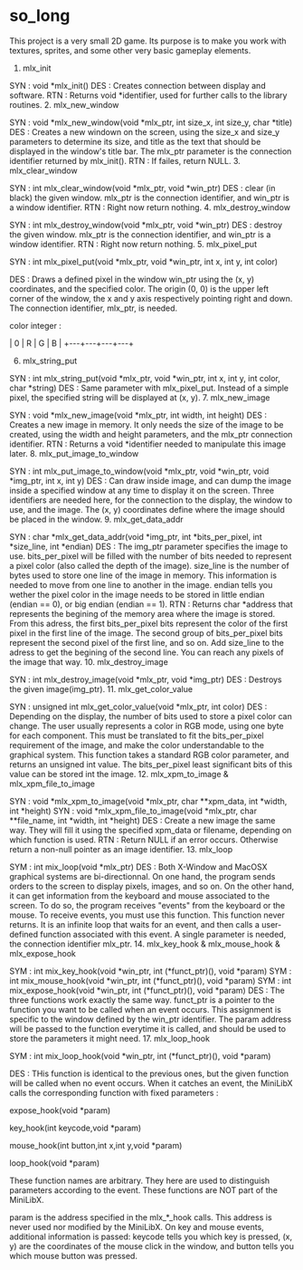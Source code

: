 # so_long
This project is a very small 2D game. Its purpose is to make you work with textures, sprites, and some other very basic gameplay elements.
1. mlx_init

SYN : void *mlx_init()
DES : Creates connection between display and software.
RTN : Returns void *identifier, used for further calls to the library routines.
2. mlx_new_window

SYN : void *mlx_new_window(void *mlx_ptr, int size_x, int size_y, char *title)
DES : Creates a new windown on the screen, using the size_x and size_y parameters to determine its size, and title as the text that should be displayed in the window's title bar. The mlx_ptr parameter is the connection identifier returned by mlx_init().
RTN : If failes, return NULL.
3. mlx_clear_window

SYN : int mlx_clear_window(void *mlx_ptr, void *win_ptr)
DES : clear (in black) the given window. mlx_ptr is the connection identifier, and win_ptr is a window identifier.
RTN : Right now return nothing.
4. mlx_destroy_window

SYN : int mlx_destroy_window(void *mlx_ptr, void *win_ptr)
DES : destroy the given window. mlx_ptr is the connection identifier, and win_ptr is a window identifier.
RTN : Right now return nothing.
5. mlx_pixel_put

SYN : int mlx_pixel_put(void *mlx_ptr, void *win_ptr, int x, int y, int color)

DES : Draws a defined pixel in the window win_ptr using the (x, y) coordinates, and the specified color. The origin (0, 0) is the upper left corner of the window, the x and y axis respectively pointing right and down. The connection identifier, mlx_ptr, is needed.

color integer :

| 0 | R | G | B |
+---+---+---+---+


6. mlx_string_put

SYN : int mlx_string_put(void *mlx_ptr, void *win_ptr, int x, int y, int color, char *string)
DES : Same parameter with mlx_pixel_put. Instead of a simple pixel, the specified string will be displayed at (x, y).
7. mlx_new_image

SYN : void *mlx_new_image(void *mlx_ptr, int width, int height)
DES : Creates a new image in memory. It only needs the size of the image to be created, using the width and height parameters, and the mlx_ptr connection identifier.
RTN : Returns a void *identifier needed to manipulate this image later.
8. mlx_put_image_to_window

SYN : int mlx_put_image_to_window(void *mlx_ptr, void *win_ptr, void *img_ptr, int x, int y)
DES : Can draw inside image, and can dump the image inside a specified window at any time to display it on the screen. Three identifiers are needed here, for the connection to the display, the window to use, and the image. The (x, y) coordinates define where the image should be placed in the window.
9. mlx_get_data_addr

SYN : char *mlx_get_data_addr(void *img_ptr, int *bits_per_pixel, int *size_line, int *endian)
DES : The img_ptr parameter specifies the image to use. bits_per_pixel will be filled with the number of bits needed to represent a pixel color (also called the depth of the image). size_line is the number of bytes used to store one line of the image in memory. This information is needed to move from one line to another in the image. endian tells you wether the pixel color in the image needs to be stored in little endian (endian == 0), or big endian (endian == 1).
RTN : Returns char *address that represents the begining of the memory area where the image is stored. From this adress, the first bits_per_pixel bits represent the color of the first pixel in the first line of the image. The second group of bits_per_pixel bits represent the second pixel of the first line, and so on. Add size_line to the adress to get the begining of the second line. You can reach any pixels of the image that way.
10. mlx_destroy_image

SYN : int mlx_destroy_image(void *mlx_ptr, void *img_ptr)
DES : Destroys the given image(img_ptr).
11. mlx_get_color_value

SYN : unsigned int mlx_get_color_value(void *mlx_ptr, int color)
DES : Depending on the display, the number of bits used to store a pixel color can change. The user usually represents a color in RGB mode, using one byte for each component. This must be translated to fit the bits_per_pixel requirement of the image, and make the color understandable to the graphical system. This function takes a standard RGB color parameter, and returns an unsigned int value. The bits_per_pixel least significant bits of this value can be stored int the image.
12. mlx_xpm_to_image & mlx_xpm_file_to_image

SYN : void *mlx_xpm_to_image(void *mlx_ptr, char **xpm_data, int *width, int *height)
SYN : void *mlx_xpm_file_to_image(void *mlx_ptr, char **file_name, int *width, int *height)
DES : Create a new image the same way. They will fill it using the specified xpm_data or filename, depending on which function is used.
RTN : Return NULL if an error occurs. Otherwise return a non-null pointer as an image identifier.
13. mlx_loop

SYM : int mix_loop(void *mlx_ptr)
DES : Both X-Window and MacOSX graphical systems are bi-directionnal. On one hand, the program sends orders to the screen to display pixels, images, and so on. On the other hand, it can get information from the keyboard and mouse associated to the screen. To do so, the program receives "events" from the keyboard or the mouse. To receive events, you must use this function. This function never returns. It is an infinite loop that waits for an event, and then calls a user-defined function associated with this event. A single parameter is needed, the connection identifier mlx_ptr.
14. mlx_key_hook & mlx_mouse_hook & mlx_expose_hook

SYM : int mix_key_hook(void *win_ptr, int (*funct_ptr)(), void *param)
SYM : int mix_mouse_hook(void *win_ptr, int (*funct_ptr)(), void *param)
SYM : int mix_expose_hook(void *win_ptr, int (*funct_ptr)(), void *param)
DES : The three functions work exactly the same way. funct_ptr is a pointer to the function you want to be called when an event occurs. This assignment is specific to the window defined by the win_ptr identifier. The param address will be passed to the function everytime it is called, and should be used to store the parameters it might need.
17. mlx_loop_hook

SYM : int mix_loop_hook(void *win_ptr, int (*funct_ptr)(), void *param)

DES : THis function is identical to the previous ones, but the given function will be called when no event occurs. When it catches an event, the MiniLibX calls the corresponding function with fixed parameters :

expose_hook(void *param)

key_hook(int keycode,void *param)

mouse_hook(int button,int x,int y,void *param)

loop_hook(void *param)

These function names are arbitrary. They here are used to distinguish parameters according to the event. These functions are NOT part of the MiniLibX.

param is the address specified in the mlx_*_hook calls. This address is never used nor modified by the MiniLibX. On key and mouse events, additional information is passed: keycode tells you which key is pressed, (x, y) are the coordinates of the mouse click in the window, and button tells you which mouse button was pressed.
